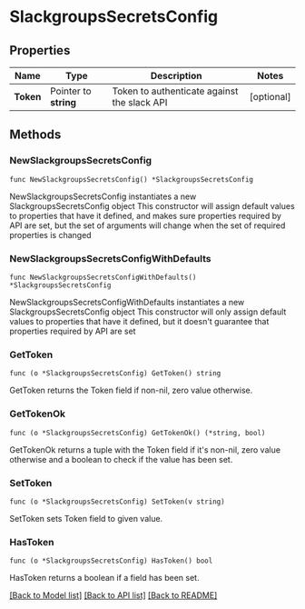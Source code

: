 # SlackgroupsSecretsConfig

## Properties

Name | Type | Description | Notes
------------ | ------------- | ------------- | -------------
**Token** | Pointer to **string** | Token to authenticate against the slack API | [optional] 

## Methods

### NewSlackgroupsSecretsConfig

`func NewSlackgroupsSecretsConfig() *SlackgroupsSecretsConfig`

NewSlackgroupsSecretsConfig instantiates a new SlackgroupsSecretsConfig object
This constructor will assign default values to properties that have it defined,
and makes sure properties required by API are set, but the set of arguments
will change when the set of required properties is changed

### NewSlackgroupsSecretsConfigWithDefaults

`func NewSlackgroupsSecretsConfigWithDefaults() *SlackgroupsSecretsConfig`

NewSlackgroupsSecretsConfigWithDefaults instantiates a new SlackgroupsSecretsConfig object
This constructor will only assign default values to properties that have it defined,
but it doesn't guarantee that properties required by API are set

### GetToken

`func (o *SlackgroupsSecretsConfig) GetToken() string`

GetToken returns the Token field if non-nil, zero value otherwise.

### GetTokenOk

`func (o *SlackgroupsSecretsConfig) GetTokenOk() (*string, bool)`

GetTokenOk returns a tuple with the Token field if it's non-nil, zero value otherwise
and a boolean to check if the value has been set.

### SetToken

`func (o *SlackgroupsSecretsConfig) SetToken(v string)`

SetToken sets Token field to given value.

### HasToken

`func (o *SlackgroupsSecretsConfig) HasToken() bool`

HasToken returns a boolean if a field has been set.


[[Back to Model list]](../README.md#documentation-for-models) [[Back to API list]](../README.md#documentation-for-api-endpoints) [[Back to README]](../README.md)


